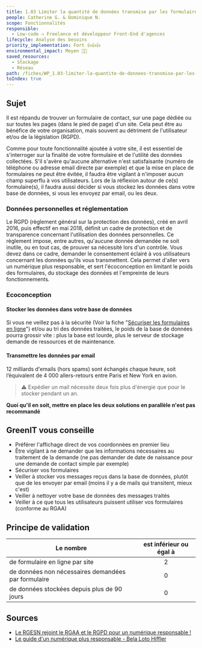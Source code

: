 ```yaml
---
title: 1.03 Limiter la quantité de données transmise par les formulaires en ligne
people: Catherine G. & Dominique N.
scope: Fonctionnalités
responsible:
  - Low-code → Freelance et développeur Front-End d'agences
lifecycle: Analyse des besoins
priority_implementation: Fort 👍👍👍
environmental_impact: Moyen 🌱🌱
saved_resources:
  - Stockage
  - Réseau
path: /fiches/WP_1.03-limiter-la-quantite-de-donnees-transmise-par-les-formulaires-en-ligne
toIndex: true
---
```


## Sujet

Il est répandu de trouver un formulaire de contact, sur une page dédiée ou sur toutes les pages (dans le pied de page) d'un site. Cela peut être au bénéfice de votre organisation, mais souvent au détriment de l'utilisateur et/ou de la législation (RGPD).

Comme pour toute fonctionnalité ajoutée à votre site, il est essentiel de s'interroger sur la finalité de votre formulaire et de l'utilité des données collectées. S'il s'avère qu'aucune alternative n'est satisfaisante (numéro de téléphone ou adresse email directe par exemple) et que la mise en place de formulaires ne peut être évitée, il faudra être vigilant à n'imposer aucun champ superflu à vos utilisateurs.
Lors de la réflexion autour de ce(s) formulaire(s), il faudra aussi décider si vous stockez les données dans votre base de données, si vous les envoyez par email, ou les deux.

### Données personnelles et réglementation

Le RGPD (règlement général sur la protection des données), créé en avril 2016, puis effectif en mai 2018, définit un cadre de protection et de transparence concernant l'utilisation des données personnelles.
Ce règlement impose, entre autres, qu'aucune donnée demandée ne soit inutile, ou en tout cas, de prouver sa nécessité lors d'un contrôle. Vous devez dans ce cadre, demander le consentement éclairé à vos utilisateurs concernant les données qu'ils vous transmettent.
Cela permet d'aller vers un numérique plus responsable, et sert l'écoconception en limitant le poids des formulaires, du stockage des données et l'empreinte de leurs fonctionnements.

### Ecoconception

#### Stocker les données dans votre base de données

Si vous ne veillez pas à la sécurité (Voir la fiche "[Sécuriser les formulaires en ligne](./WP_1.04-securiser-les-formulaires-en-ligne.md)") et/ou au tri des données traitées, le poids de la base de données pourra grossir vite : plus la base est lourde, plus le serveur de stockage demande de ressources et de maintenance.

#### Transmettre les données par email

12 milliards d'emails (hors spams) sont échangés chaque heure, soit l’équivalent de 4 000 allers-retours entre Paris et New York en avion.

> ⚠️ Expédier un mail nécessite deux fois plus d'énergie que pour le stocker pendant un an.

**Quoi qu'il en soit, mettre en place les deux solutions en parallèle n'est pas recommandé**

## GreenIT vous conseille

- Préférer l'affichage direct de vos coordonnées en premier lieu
- Être vigilant à ne demander que les informations nécessaires au traitement de la demande (ne pas demander de date de naissance pour une demande de contact simple par exemple)
- Sécuriser vos formulaires
- Veiller à stocker vos messages reçus dans la base de données, plutôt que de les envoyer par email (moins il y a de mails qui transitent, mieux c'est)
- Veiller à nettoyer votre base de données des messages traités
- Veiller à ce que tous les utilisateurs puissent utiliser vos formulaires (conforme au RGAA)

## Principe de validation

| Le nombre                                           | est inférieur ou égal à |
| --------------------------------------------------- | :---------------------: |
| de formulaire en ligne par site                     |            2            |
| de données non nécessaires demandées par formulaire |            0            |
| de données stockées depuis plus de 90 jours         |            0            |

## Sources

- [Le RGESN rejoint le RGAA et le RGPD pour un numérique responsable !](https://www.24joursdeweb.fr/2021/le-rgesn-rejoint-le-rgaa-et-le-rgpd-pour-un-numerique-responsable/)
- [Le guide d'un numérique plus responsable - Bela Loto Hiffler](https://librairie.ademe.fr/consommer-autrement/4197-le-guide-d-un-numerique-plus-responsable-9791029714191.html)
